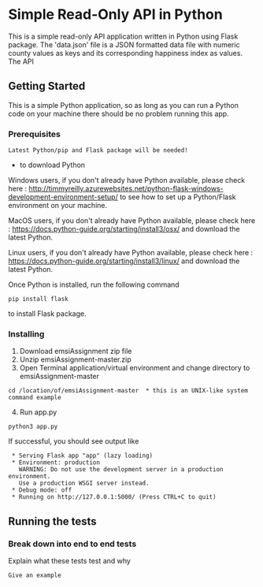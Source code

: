 # Simple Read-Only API in Python

This is a simple read-only API application written in Python using Flask package.
The 'data.json' file is a JSON formatted data file with numeric county values as keys and its corresponding happiness index as values.
The API 


## Getting Started

This is a simple Python application, so as long as you can run a Python code on your machine there should be no problem running this app.

### Prerequisites

```
Latest Python/pip and Flask package will be needed!
```
- to download Python

Windows users, if you don't already have Python available, please check here : http://timmyreilly.azurewebsites.net/python-flask-windows-development-environment-setup/ to see how to set up a Python/Flask environment on your machine.

MacOS users, if you don't already have Python available, please check here : https://docs.python-guide.org/starting/install3/osx/ and download the latest Python.

Linux users, if you don't already have Python available, please check here : https://docs.python-guide.org/starting/install3/linux/ and download the latest Python.

Once Python is installed, run the following command

```
pip install flask
```
to install Flask package.


### Installing
1. Download emsiAssignment zip file 
2. Unzip emsiAssignment-master.zip
3. Open Terminal application/virtual environment and change directory to emsiAssignment-master
```
cd /location/of/emsiAssignment-master  * this is an UNIX-like system command example
```

4. Run app.py

```
python3 app.py
```
If successful, you should see output like

```
 * Serving Flask app "app" (lazy loading)
 * Environment: production
   WARNING: Do not use the development server in a production environment.
   Use a production WSGI server instead.
 * Debug mode: off
 * Running on http://127.0.0.1:5000/ (Press CTRL+C to quit)
```

## Running the tests



### Break down into end to end tests

Explain what these tests test and why

```
Give an example
```

